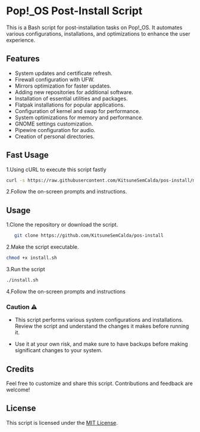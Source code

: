 # Pop!_OS Post-Install Script

This is a Bash script for post-installation tasks on Pop!_OS. It automates various configurations, installations, and optimizations to enhance the user experience.

## Features

- System updates and certificate refresh.
- Firewall configuration with UFW.
- Mirrors optimization for faster updates.
- Adding new repositories for additional software.
- Installation of essential utilities and packages.
- Flatpak installations for popular applications.
- Configuration of kernel and swap for performance.
- System optimizations for memory and performance.
- GNOME settings customization.
- Pipewire configuration for audio.
- Creation of personal directories.

## Fast Usage

1.Using cURL to execute this script fastly

```bash
curl -s https://raw.githubusercontent.com/KitsuneSemCalda/pos-install/master/install.sh | sudo bash
```

2.Follow the on-screen prompts and instructions.

## Usage

1.Clone the repository or download the script.

```bash
   git clone https://github.com/KitsuneSemCalda/pos-install
```

2.Make the script executable.

```bash
chmod +x install.sh
```

3.Run the script

```bash
./install.sh
```

4.Follow the on-screen prompts and instructions

### Caution :warning:

- This script performs various system configurations and installations. Review the script and understand the changes it makes before running it.

- Use it at your own risk, and make sure to have backups before making significant changes to your system.

## Credits

Feel free to customize and share this script. Contributions and feedback are welcome!

## License

This script is licensed under the [MIT License](https://github.com/KitsuneSemCalda/pos-install/tree/master/LICENSE).
